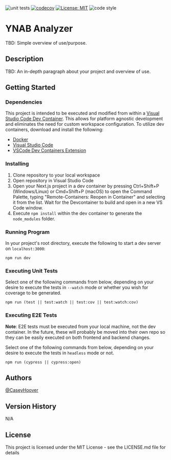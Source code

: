 ![unit tests](https://github.com/ynab-analyzer/ynab-analyzer-frontend-react/actions/workflows/coverage.yml/badge.svg)
[![codecov](https://codecov.io/gh/ynab-analyzer/ynab-analyzer-frontend-react/graph/badge.svg?token=PHQ3RGVR17)](https://codecov.io/gh/ynab-analyzer/ynab-analyzer-frontend-react)
[![License: MIT](https://img.shields.io/badge/License-MIT-yellow.svg)](https://opensource.org/licenses/MIT)
![code style](https://img.shields.io/badge/code_style-prettier-ff69b4.svg?style=flat-square)

# YNAB Analyzer

TBD: Simple overview of use/purpose.

## Description

TBD: An in-depth paragraph about your project and overview of use.

## Getting Started

### Dependencies
This project is intended to be executed and modified from within a [Visual Studio Code Dev Container](https://code.visualstudio.com/docs/devcontainers/containers). This allows for platform agnostic development and eliminates the need for custom workspace configuration. To utilize dev containers, download and install the following:
- [Docker](https://www.docker.com/products/docker-desktop/)
- [Visual Studio Code](https://code.visualstudio.com/)
- [VSCode Dev Containers Extension](https://marketplace.visualstudio.com/items?itemName=ms-vscode-remote.remote-containers)

### Installing

1. Clone repository to your local workspace
2. Open repository in Visual Studio Code
3. Open your Next.js project in a dev container by pressing Ctrl+Shift+P (Windows/Linux) or Cmd+Shift+P (macOS) to open the Command Palette, typing "Remote-Containers: Reopen in Container" and selecting it from the list. Wait for the Devcontainer to build and open in a new VS Code window.
4. Execute `npm install` within the dev container to generate the `node_modules` folder.

### Running Program
In your project's root directory, execute the following to start a dev server on `localhost:3000`:

```
npm run dev
```

### Executing Unit Tests
Select one of the following commands from below, depending on your desire to execute the tests in `--watch` mode or whether you wish for coverage to be generated.

```
npm run (test || test:watch || test:cov || test:watch:cov)
```

### Executing E2E Tests
**Note**: E2E tests must be executed from your local machine, not the dev container. In the future, these will probably be moved into their own repo so they can be easily executed on both frontend and backend changes.

Select one of the following commands from below, depending on your desire to execute the tests in `headless` mode or not.

```
npm run (cypress || cypress:open)
```

## Authors

[@CaseyHoover](https://github.com/CaseyHoover)

## Version History

N/A

## License

This project is licensed under the MIT License - see the LICENSE.md file for details
